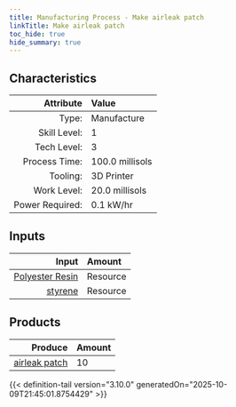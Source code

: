 ```yaml
---
title: Manufacturing Process - Make airleak patch
linkTitle: Make airleak patch
toc_hide: true
hide_summary: true
---
```

<!-- This is generated by the MarsSim HelpGenertor, do not edit. -->


## Characteristics

| Attribute      | Value |
|--------:|:------|
|Type:|Manufacture|
|Skill Level:|1|
|Tech Level:|3|
|Process Time:|100.0 millisols|
|Tooling:|3D Printer|
|Work Level:|20.0 millisols|
|Power Required:|0.1 kW/hr|

## Inputs

| Input      | Amount |
|--------:|:------|
|[Polyester Resin](/docs/definitions/resource/polyester-resin)|Resource|7.5 kg|
|[styrene](/docs/definitions/resource/styrene)|Resource|7.5 kg|

## Products


| Produce      | Amount |
|--------:|:------|
|[airleak patch](/docs/definitions/part/airleak-patch)|10|



{{< definition-tail version="3.10.0" generatedOn="2025-10-09T21:45:01.8754429" >}}




